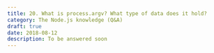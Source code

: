 ```yaml
---
title: 20. What is process.argv? What type of data does it hold?
category: The Node.js knowledge (Q&A)
draft: true
date: 2018-08-12
description: To be answered soon
---
```

